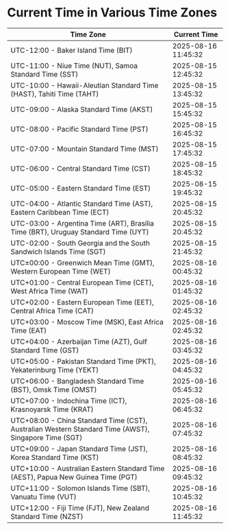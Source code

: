# Current Time in Various Time Zones

| Time Zone | Current Time |
|-----------|--------------|
| UTC-12:00 - Baker Island Time (BIT) | 2025-08-16 11:45:32 |
| UTC-11:00 - Niue Time (NUT), Samoa Standard Time (SST) | 2025-08-15 12:45:32 |
| UTC-10:00 - Hawaii-Aleutian Standard Time (HAST), Tahiti Time (TAHT) | 2025-08-15 13:45:32 |
| UTC-09:00 - Alaska Standard Time (AKST) | 2025-08-15 15:45:32 |
| UTC-08:00 - Pacific Standard Time (PST) | 2025-08-15 16:45:32 |
| UTC-07:00 - Mountain Standard Time (MST) | 2025-08-15 17:45:32 |
| UTC-06:00 - Central Standard Time (CST) | 2025-08-15 18:45:32 |
| UTC-05:00 - Eastern Standard Time (EST) | 2025-08-15 19:45:32 |
| UTC-04:00 - Atlantic Standard Time (AST), Eastern Caribbean Time (ECT) | 2025-08-15 20:45:32 |
| UTC-03:00 - Argentina Time (ART), Brasília Time (BRT), Uruguay Standard Time (UYT) | 2025-08-15 20:45:32 |
| UTC-02:00 - South Georgia and the South Sandwich Islands Time (SGT) | 2025-08-15 21:45:32 |
| UTC±00:00 - Greenwich Mean Time (GMT), Western European Time (WET) | 2025-08-16 00:45:32 |
| UTC+01:00 - Central European Time (CET), West Africa Time (WAT) | 2025-08-16 01:45:32 |
| UTC+02:00 - Eastern European Time (EET), Central Africa Time (CAT) | 2025-08-16 02:45:32 |
| UTC+03:00 - Moscow Time (MSK), East Africa Time (EAT) | 2025-08-16 02:45:32 |
| UTC+04:00 - Azerbaijan Time (AZT), Gulf Standard Time (GST) | 2025-08-16 03:45:32 |
| UTC+05:00 - Pakistan Standard Time (PKT), Yekaterinburg Time (YEKT) | 2025-08-16 04:45:32 |
| UTC+06:00 - Bangladesh Standard Time (BST), Omsk Time (OMST) | 2025-08-16 05:45:32 |
| UTC+07:00 - Indochina Time (ICT), Krasnoyarsk Time (KRAT) | 2025-08-16 06:45:32 |
| UTC+08:00 - China Standard Time (CST), Australian Western Standard Time (AWST), Singapore Time (SGT) | 2025-08-16 07:45:32 |
| UTC+09:00 - Japan Standard Time (JST), Korea Standard Time (KST) | 2025-08-16 08:45:32 |
| UTC+10:00 - Australian Eastern Standard Time (AEST), Papua New Guinea Time (PGT) | 2025-08-16 09:45:32 |
| UTC+11:00 - Solomon Islands Time (SBT), Vanuatu Time (VUT) | 2025-08-16 10:45:32 |
| UTC+12:00 - Fiji Time (FJT), New Zealand Standard Time (NZST) | 2025-08-16 11:45:32 |
